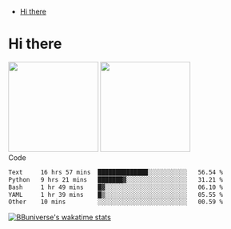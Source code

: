 <!--ts-->
* [Hi there](#hi-there)

<!-- Created by https://github.com/ekalinin/github-markdown-toc -->
<!-- Added by: runner, at: Wed Sep 27 04:19:34 UTC 2023 -->

<!--te-->


# Hi there

<!--
**BBuniverse/BBuniverse** is a ✨ _special_ ✨ repository because its `README.md` (this file) appears on your GitHub profile.

Here are some ideas to get you started:

- 🔭 I’m currently working on ...
- 🌱 I’m currently learning ...
- 👯 I’m looking to collaborate on ...
- 🤔 I’m looking for help with ...
- 💬 Ask me about ...
- 📫 How to reach me: ...
- 😄 Pronouns: ...
- ⚡ Fun fact: ...
-->


<div display="flex">
  <img src="https://github-readme-stats.vercel.app/api?username=BBuniverse&show_icons=true&count_private=true&theme=radical&hide_border=true" height="180"/>
  <img src="https://github-readme-stats.vercel.app/api/top-langs/?username=BBuniverse&layout=compact&theme=radical&hide_border=true" height="180"/>
</div
     

## Code
<!--START_SECTION:waka-->

```txt
Text     16 hrs 57 mins  ██████████████░░░░░░░░░░░   56.54 %
Python   9 hrs 21 mins   ███████▓░░░░░░░░░░░░░░░░░   31.21 %
Bash     1 hr 49 mins    █▓░░░░░░░░░░░░░░░░░░░░░░░   06.10 %
YAML     1 hr 39 mins    █▒░░░░░░░░░░░░░░░░░░░░░░░   05.55 %
Other    10 mins         ░░░░░░░░░░░░░░░░░░░░░░░░░   00.59 %
```

<!--END_SECTION:waka-->
     
[![BBuniverse's wakatime stats](https://github-readme-stats.vercel.app/api/wakatime?username=BBuniverse)](https://github.com/anuraghazra/github-readme-stats)
